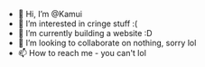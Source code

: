 - 👋 Hi, I’m @Kamui
- 👀 I’m interested in cringe stuff :(
- 🌱 I’m currently building a website :D
- 💞️ I’m looking to collaborate on nothing, sorry lol
- 📫 How to reach me - you can't lol

<!---
PinkLego/PinkLego is a ✨ special ✨ repository because its `README.md` (this file) appears on your GitHub profile.
You can click the Preview link to take a look at your changes.
--->
